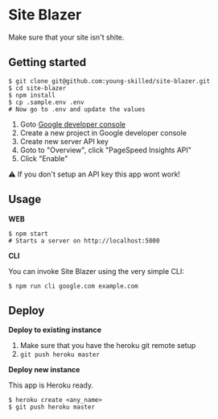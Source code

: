 # Site Blazer

Make sure that your site isn't shite.

## Getting started

```
$ git clone git@github.com:young-skilled/site-blazer.git
$ cd site-blazer
$ npm install
$ cp .sample.env .env
# Now go to .env and update the values
```

1. Goto [Google developer console](https://console.developers.google.com/projectselector/apis/credentials)
2. Create a new project in Google developer console
3. Create new server API key
4. Goto to "Overview", click "PageSpeed Insights API"
5. Click "Enable"

:warning: If you don't setup an API key this app wont work!

## Usage

__WEB__

```
$ npm start
# Starts a server on http://localhost:5000
```

__CLI__

You can invoke Site Blazer using the very simple CLI:

```
$ npm run cli google.com example.com
```

## Deploy

__Deploy to existing instance__

1. Make sure that you have the heroku git remote setup
2. `git push heroku master`

__Deploy new instance__

This app is Heroku ready.

```
$ heroku create <any_name>
$ git push heroku master
```
